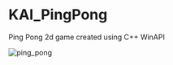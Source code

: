 # KAI_PingPong
Ping Pong 2d game created using C++ WinAPI 

![ping_pong](https://user-images.githubusercontent.com/16746527/52533206-6f016f80-2d41-11e9-959d-0bbdbed2abc2.png)
